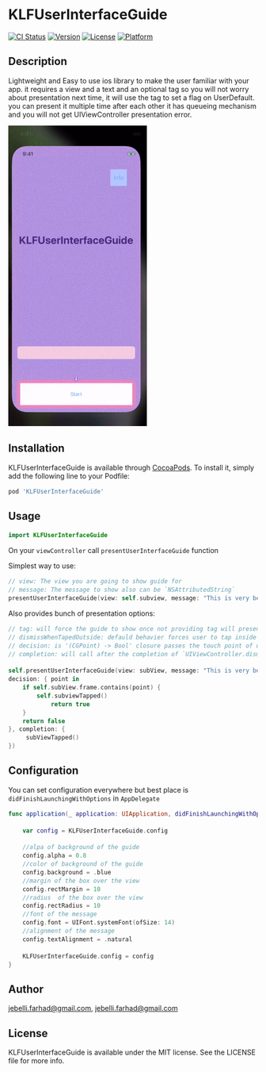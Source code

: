 # KLFUserInterfaceGuide

[![CI Status](https://img.shields.io/travis/jebelli.farhad@gmail.com/KLFUserInterfaceGuide.svg?style=flat)](https://travis-ci.org/jebelli.farhad@gmail.com/KLFUserInterfaceGuide)
[![Version](https://img.shields.io/cocoapods/v/KLFUserInterfaceGuide.svg?style=flat)](https://cocoapods.org/pods/KLFUserInterfaceGuide)
[![License](https://img.shields.io/cocoapods/l/KLFUserInterfaceGuide.svg?style=flat)](https://cocoapods.org/pods/KLFUserInterfaceGuide)
[![Platform](https://img.shields.io/cocoapods/p/KLFUserInterfaceGuide.svg?style=flat)](https://cocoapods.org/pods/KLFUserInterfaceGuide)


## Description
Lightweight and Easy to use ios library to make the user familiar with your app.
it requires a view and a text and an optional tag so you will not worry about presentation next time, it will use the tag to set a flag on UserDefault. you can present it multiple time after each other it has queueing mechanism and you will not get UIViewController presentation error.

<img src="example.gif" width="280">
  
## Installation

KLFUserInterfaceGuide is available through [CocoaPods](https://cocoapods.org). To install
it, simply add the following line to your Podfile:

```ruby
pod 'KLFUserInterfaceGuide'
```

## Usage

```swift
import KLFUserInterfaceGuide
```

On your `viewController` call `presentUserInterfaceGuide` function

Simplest way to use:
```swift 5.2
// view: The view you are going to show guide for
// message: The message to show also can be `NSAttributedString`
presentUserInterfaceGuide(view: self.subview, message: "This is very begining message!!!")
```

Also provides bunch of presentation options:
```swift
// tag: will force the guide to show once not providing tag will present the guide everytime
// dismissWhenTapedOutside: defauld behavier forces user to tap inside the box set this property to true so the guide will dismiss by tapping outside.
// decision: is '(CGPoint) -> Bool' closure passes the touch point of user in cordinate of view if return true means touch points is where it should be and guide will disiss if false noting happens
// completion: will call after the completion of `UIViewController.dismiss()` called 

self.presentUserInterfaceGuide(view: subView, message: "This is very begining message!!!", tag: "view1", dismissWhenTapedOutside: true,
decision: { point in
    if self.subView.frame.contains(point) {
        self.subviewTapped()
            return true
    }
    return false
}, completion: {
     subViewTapped()
})

```

## Configuration
You can set configuration everywhere but best place is `didFinishLaunchingWithOptions` in `AppDelegate`
```swift
func application(_ application: UIApplication, didFinishLaunchingWithOptions launchOptions: [UIApplication.LaunchOptionsKey: Any]?) -> Bool {
    
    var config = KLFUserInterfaceGuide.config

    //alpa of background of the guide
    config.alpha = 0.8
    //color of background of the guide
    config.background = .blue
    //margin of the box over the view
    config.rectMargin = 10
    //radius  of the box over the view
    config.rectRadius = 10
    //font of the message
    config.font = UIFont.systemFont(ofSize: 14)
    //alignment of the message
    config.textAlignment = .natural
    
    KLFUserInterfaceGuide.config = config
}
```

## Author

jebelli.farhad@gmail.com, jebelli.farhad@gmail.com

## License

KLFUserInterfaceGuide is available under the MIT license. See the LICENSE file for more info.
